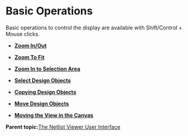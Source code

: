 # Basic Operations

Basic operations to control the display are available with Shift/Control + Mouse clicks.

-   **[Zoom In/Out](GUID-275CFFEE-2E76-4D37-873E-717D09FBD186.md)**  

-   **[Zoom To Fit](GUID-88E30406-2FA6-4A13-A84C-36054E292D94.md)**  

-   **[Zoom In to Selection Area](GUID-CA3C2238-5076-4085-8616-DE27A549983F.md)**  

-   **[Select Design Objects](GUID-EB67F5BF-67A8-415A-83DD-A21A82B4928C.md)**  

-   **[Copying Design Objects](GUID-05710819-DC38-4CFA-A439-19DC69BFDA03.md)**  

-   **[Move Design Objects](GUID-75847636-AF58-4783-BB81-84D5AB566A6C.md)**  

-   **[Moving the View in the Canvas](GUID-BDCEDEEF-3407-4FC7-99D0-61F916A086AD.md)**  


**Parent topic:**[The Netlist Viewer User Interface](GUID-AE5B905A-F233-42EF-B733-E0343D259060.md)

